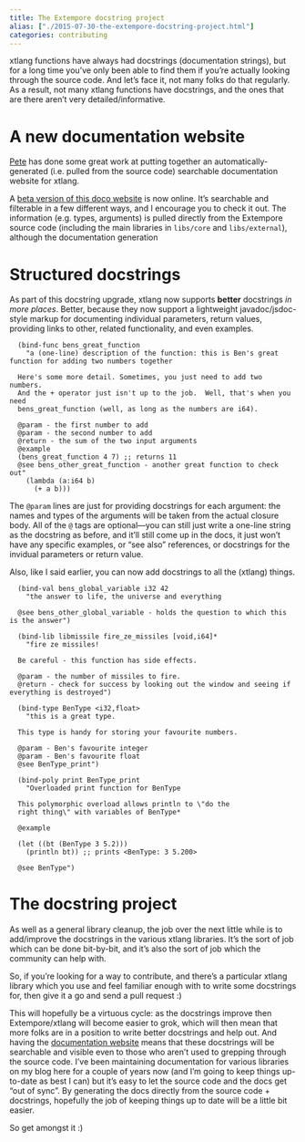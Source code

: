 ```yaml
---
title: The Extempore docstring project
alias: ["./2015-07-30-the-extempore-docstring-project.html"]
categories: contributing
---
```


xtlang functions have always had docstrings (documentation strings), but
for a long time you’ve only been able to find them if you’re actually
looking through the source code. And let’s face it, not many folks do
that regularly. As a result, not many xtlang functions have docstrings,
and the ones that are there aren’t very detailed/informative.

# A new documentation website

[Pete](https://github.com/mrmagooey) has done some great work at putting
together an automatically-generated (i.e. pulled from the source code)
searchable documentation website for xtlang.

A [beta version of this doco website](http://TODO) is now online. It’s
searchable and filterable in a few different ways, and I encourage you
to check it out. The information (e.g. types, arguments) is pulled
directly from the Extempore source code (including the main libraries in
`libs/core` and `libs/external`), although the documentation generation

# Structured docstrings

As part of this docstring upgrade, xtlang now supports **better**
docstrings *in more places*. Better, because they now support a
lightweight javadoc/jsdoc-style markup for documenting individual
parameters, return values, providing links to other, related
functionality, and even examples.

``` {.extempore}
  (bind-func bens_great_function
    "a (one-line) description of the function: this is Ben's great function for adding two numbers together

  Here's some more detail. Sometimes, you just need to add two numbers.
  And the + operator just isn't up to the job.  Well, that's when you need
  bens_great_function (well, as long as the numbers are i64).

  @param - the first number to add
  @param - the second number to add
  @return - the sum of the two input arguments
  @example
  (bens_great_function 4 7) ;; returns 11
  @see bens_other_great_function - another great function to check out"
    (lambda (a:i64 b)
      (+ a b)))
```

The `@param` lines are just for providing docstrings for each argument:
the names and types of the arguments will be taken from the actual
closure body. All of the `@` tags are optional—you can still just write
a one-line string as the docstring as before, and it’ll still come up in
the docs, it just won’t have any specific examples, or “see also”
references, or docstrings for the invidual parameters or return value.

Also, like I said earlier, you can now add docstrings to all the
(xtlang) things.

``` {.extempore}
  (bind-val bens_global_variable i32 42
    "the answer to life, the universe and everything

  @see bens_other_global_variable - holds the question to which this is the answer")

  (bind-lib libmissile fire_ze_missiles [void,i64]*
    "fire ze missiles!

  Be careful - this function has side effects.

  @param - the number of missiles to fire.
  @return - check for success by looking out the window and seeing if everything is destroyed")

  (bind-type BenType <i32,float>
    "this is a great type.

  This type is handy for storing your favourite numbers.

  @param - Ben's favourite integer
  @param - Ben's favourite float
  @see BenType_print")

  (bind-poly print BenType_print
    "Overloaded print function for BenType

  This polymorphic overload allows println to \"do the
  right thing\" with variables of BenType*

  @example

  (let ((bt (BenType 3 5.2)))
    (println bt)) ;; prints <BenType: 3 5.200>

  @see BenType")

```

# The docstring project

As well as a general library cleanup, the job over the next little while
is to add/improve the docstrings in the various xtlang libraries. It’s
the sort of job which can be done bit-by-bit, and it’s also the sort of
job which the community can help with.

So, if you’re looking for a way to contribute, and there’s a particular
xtlang library which you use and feel familiar enough with to write some
docstrings for, then give it a go and send a pull request :)

This will hopefully be a virtuous cycle: as the docstrings improve then
Extempore/xtlang will become easier to grok, which will then mean that
more folks are in a position to write better docstrings and help out.
And having the [documentation website](http://TODO) means that these
docstrings will be searchable and visible even to those who aren’t used
to grepping through the source code. I’ve been maintaining documentation
for various libraries on my blog here for a couple of years now (and I’m
going to keep things up-to-date as best I can) but it’s easy to let the
source code and the docs get “out of sync”. By generating the docs
directly from the source code + docstrings, hopefully the job of keeping
things up to date will be a little bit easier.

So get amongst it :)
